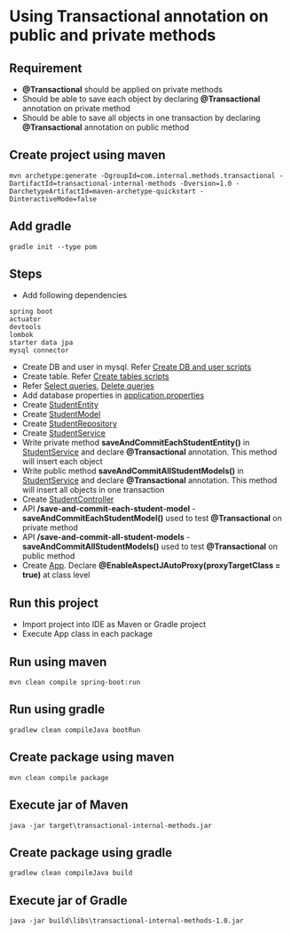 # Using Transactional annotation on public and private methods

## Requirement
* **@Transactional** should be applied on private methods
* Should be able to save each object by declaring **@Transactional** annotation on private method
* Should be able to save all objects in one transaction by declaring **@Transactional** annotation on public method

## Create project using maven
```
mvn archetype:generate -DgroupId=com.internal.methods.transactional -DartifactId=transactional-internal-methods -Dversion=1.0 -DarchetypeArtifactId=maven-archetype-quickstart -DinteractiveMode=false
```

## Add gradle
```
gradle init --type pom
```

## Steps
* Add following dependencies
```
spring boot
actuator
devtools
lombok
starter data jpa
mysql connector
```
* Create DB and user in mysql. Refer [Create DB and user scripts](https://github.com/avinashbabudonthu/sql/blob/master/mysql/create-db-and-user.sql)
* Create table. Refer [Create tables scripts](db/create_tables.sql)
* Refer [Select queries](db/select.sql), [Delete queries](db/delete.sql)
* Add database properties in [application.properties](src/main/resources/application.properties)
* Create [StudentEntity](src/main/java/com/internal/methods/transactional/entity/StudentEntity.java)
* Create [StudentModel](src/main/java/com/internal/methods/transactional/model/StudentModel.java)
* Create [StudentRepository](src/main/java/com/internal/methods/transactional/repository/StudentRepository.java)
* Create [StudentService](src/main/java/com/internal/methods/transactional/service/StudentService.java)
* Write private method **saveAndCommitEachStudentEntity()** in [StudentService](src/main/java/com/internal/methods/transactional/service/StudentService.java) and declare **@Transactional** annotation. This method will insert each object
* Write public method **saveAndCommitAllStudentModels()** in [StudentService](src/main/java/com/internal/methods/transactional/service/StudentService.java) and declare **@Transactional** annotation. This method will insert all objects in one transaction
* Create [StudentController](src/main/java/com/internal/methods/transactional/controller/StudentController.java)
* API **/save-and-commit-each-student-model** - **saveAndCommitEachStudentModel()** used to test **@Transactional** on private method
* API **/save-and-commit-all-student-models** - **saveAndCommitAllStudentModels()** used to test **@Transactional** on public method
* Create [App](src/main/java/com/internal/methods/transactional/App.java). Declare **@EnableAspectJAutoProxy(proxyTargetClass = true)** at class level

## Run this project
* Import project into IDE as Maven or Gradle project
* Execute App class in each package

## Run using maven
```
mvn clean compile spring-boot:run
```

## Run using gradle
```
gradlew clean compileJava bootRun
```

## Create package using maven
```
mvn clean compile package
```

## Execute jar of Maven
```
java -jar target\transactional-internal-methods.jar
```

## Create package using gradle
```
gradlew clean compileJava build
```

## Execute jar of Gradle
```
java -jar build\libs\transactional-internal-methods-1.0.jar
```